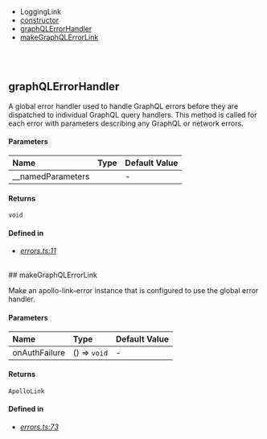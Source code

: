 - LoggingLink
 - <a href="#constructor">constructor</a>
- <a href="#graphqlerrorhandler">graphQLErrorHandler</a>
- <a href="#makegraphqlerrorlink">makeGraphQLErrorLink</a>

<br/><br/>
## graphQLErrorHandler


A global error handler used to handle GraphQL errors
before they are dispatched to individual GraphQL query
handlers. This method is called for each error with
parameters describing any GraphQL or network errors.



#### Parameters
| Name | Type | Default Value |
| :--- | :--- | :------------ |
| __namedParameters |  | *-* |


#### Returns
`void`


#### Defined in
- *[errors.ts:11](https://github.com/Apartment-Snapshot/snapshot-ui/tree/main/app/src/services/graphql-utils/errors.ts#L11)*

<br/>## makeGraphQLErrorLink


Make an apollo-link-error instance that is configured to use the
global error handler.



#### Parameters
| Name | Type | Default Value |
| :--- | :--- | :------------ |
| onAuthFailure | () => `void` | *-* |


#### Returns
`ApolloLink`


#### Defined in
- *[errors.ts:73](https://github.com/Apartment-Snapshot/snapshot-ui/tree/main/app/src/services/graphql-utils/errors.ts#L73)*

<br/>